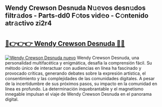 ## Wendy Crewson Desnuda N𝚞𝚎vos desn𝚞dos filtr𝚊dos - Parts-dd0 F𝚘tos vid𝚎o - C𝚘ntenido atr𝚊ctivo zi2r4

# <h2><a href="http://mb9wmyi.tromn.icu/?c=Wendy+Crewson+Desnuda">🔗👉👉👉 Wendy Crewson Desnuda 🔗🔗</a></h2>

[![Wendy Crewson Desnuda nuevo](https://i.imgur.com/pEAQMta.gif)](http://mb9wmyi.tromn.icu/?c=Wendy+Crewson+Desnuda)
Wendy Crewson Desnuda, una personalidad multifacética y enigmática, desafía la comprensión fácil. Su método único de interactuar con audiencias en línea ha fascinado y provocado críticas, generando debates sobre la expresión artística, el consentimiento y las complejidades de las comunidades digitales. A pesar de la incertidumbre de sus próximos pasos, su impacto en la comunidad en línea es profundo. La determinación inquebrantable y el magnetismo innegable impulsan el viaje de Wendy Crewson Desnuda en el panorama digital.
